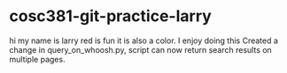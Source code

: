 # cosc381-git-practice-larry
hi my name is larry
red is fun
it is also a color.
I enjoy doing this
Created a change in query_on_whoosh.py, script can now return search results on multiple pages.